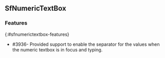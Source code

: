 ## SfNumericTextBox

### Features
{:#sfnumerictextbox-features}

* \#3936- Provided support to enable the separator for the values when the numeric textbox is in focus and typing.